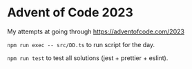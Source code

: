 # Advent of Code 2023

My attempts at going through https://adventofcode.com/2023

`npm run exec -- src/DD.ts` to run script for the day.

`npm run test` to test all solutions (jest + prettier + eslint).
